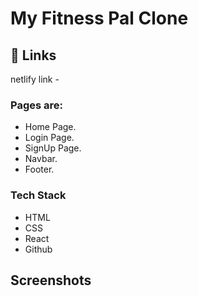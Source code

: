 # My Fitness Pal Clone

## 🔗 Links
netlify link -

### Pages are:

* Home Page.
* Login Page.
* SignUp Page.
* Navbar.
* Footer.


### Tech Stack

* HTML
* CSS
* React
* Github

## Screenshots

